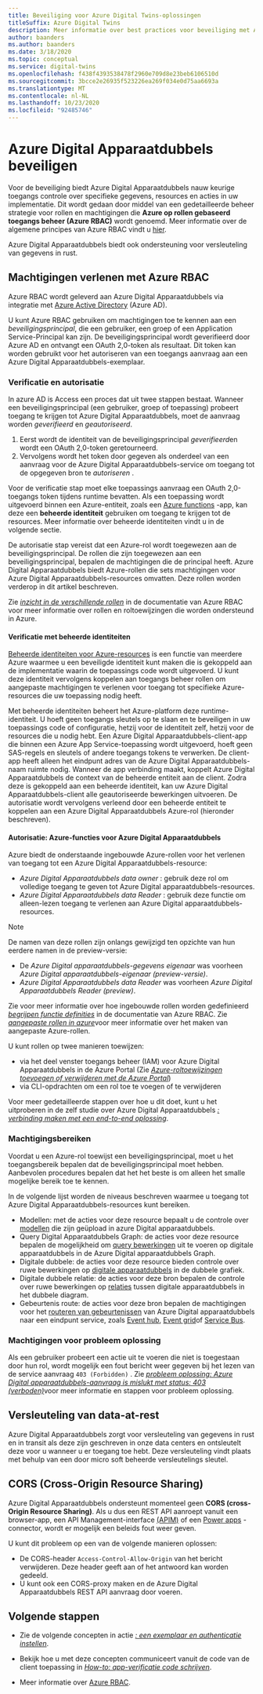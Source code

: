```yaml
---
title: Beveiliging voor Azure Digital Twins-oplossingen
titleSuffix: Azure Digital Twins
description: Meer informatie over best practices voor beveiliging met Azure Digital Apparaatdubbels.
author: baanders
ms.author: baanders
ms.date: 3/18/2020
ms.topic: conceptual
ms.service: digital-twins
ms.openlocfilehash: f438f4393538478f2960e709d8e23beb6106510d
ms.sourcegitcommit: 3bcce2e26935f523226ea269f034e0d75aa6693a
ms.translationtype: MT
ms.contentlocale: nl-NL
ms.lasthandoff: 10/23/2020
ms.locfileid: "92485746"
---
```

# <a name="secure-azure-digital-twins"></a>Azure Digital Apparaatdubbels beveiligen

Voor de beveiliging biedt Azure Digital Apparaatdubbels nauw keurige toegangs controle over specifieke gegevens, resources en acties in uw implementatie. Dit wordt gedaan door middel van een gedetailleerde beheer strategie voor rollen en machtigingen die **Azure op rollen gebaseerd toegangs beheer (Azure RBAC)** wordt genoemd. Meer informatie over de algemene principes van Azure RBAC vindt u [hier](../role-based-access-control/overview.md).

Azure Digital Apparaatdubbels biedt ook ondersteuning voor versleuteling van gegevens in rust.

## <a name="granting-permissions-with-azure-rbac"></a>Machtigingen verlenen met Azure RBAC

Azure RBAC wordt geleverd aan Azure Digital Apparaatdubbels via integratie met [Azure Active Directory](../active-directory/fundamentals/active-directory-whatis.md) (Azure AD).

U kunt Azure RBAC gebruiken om machtigingen toe te kennen aan een *beveiligingsprincipal*, die een gebruiker, een groep of een Application Service-Principal kan zijn. De beveiligingsprincipal wordt geverifieerd door Azure AD en ontvangt een OAuth 2,0-token als resultaat. Dit token kan worden gebruikt voor het autoriseren van een toegangs aanvraag aan een Azure Digital Apparaatdubbels-exemplaar.

### <a name="authentication-and-authorization"></a>Verificatie en autorisatie

In azure AD is Access een proces dat uit twee stappen bestaat. Wanneer een beveiligingsprincipal (een gebruiker, groep of toepassing) probeert toegang te krijgen tot Azure Digital Apparaatdubbels, moet de aanvraag worden *geverifieerd* en *geautoriseerd*. 

1. Eerst wordt de identiteit van de beveiligingsprincipal *geverifieerd*en wordt een OAuth 2,0-token geretourneerd.
2. Vervolgens wordt het token door gegeven als onderdeel van een aanvraag voor de Azure Digital Apparaatdubbels-service om toegang tot de opgegeven bron te *autoriseren* .

Voor de verificatie stap moet elke toepassings aanvraag een OAuth 2,0-toegangs token tijdens runtime bevatten. Als een toepassing wordt uitgevoerd binnen een Azure-entiteit, zoals een [Azure functions](../azure-functions/functions-overview.md) -app, kan deze een **beheerde identiteit** gebruiken om toegang te krijgen tot de resources. Meer informatie over beheerde identiteiten vindt u in de volgende sectie.

De autorisatie stap vereist dat een Azure-rol wordt toegewezen aan de beveiligingsprincipal. De rollen die zijn toegewezen aan een beveiligingsprincipal, bepalen de machtigingen die de principal heeft. Azure Digital Apparaatdubbels biedt Azure-rollen die sets machtigingen voor Azure Digital Apparaatdubbels-resources omvatten. Deze rollen worden verderop in dit artikel beschreven.

Zie [*inzicht in de verschillende rollen*](../role-based-access-control/rbac-and-directory-admin-roles.md) in de documentatie van Azure RBAC voor meer informatie over rollen en roltoewijzingen die worden ondersteund in Azure.

#### <a name="authentication-with-managed-identities"></a>Verificatie met beheerde identiteiten

[Beheerde identiteiten voor Azure-resources](../active-directory/managed-identities-azure-resources/overview.md) is een functie van meerdere Azure waarmee u een beveiligde identiteit kunt maken die is gekoppeld aan de implementatie waarin de toepassings code wordt uitgevoerd. U kunt deze identiteit vervolgens koppelen aan toegangs beheer rollen om aangepaste machtigingen te verlenen voor toegang tot specifieke Azure-resources die uw toepassing nodig heeft.

Met beheerde identiteiten beheert het Azure-platform deze runtime-identiteit. U hoeft geen toegangs sleutels op te slaan en te beveiligen in uw toepassings code of configuratie, hetzij voor de identiteit zelf, hetzij voor de resources die u nodig hebt. Een Azure Digital Apparaatdubbels-client-app die binnen een Azure App Service-toepassing wordt uitgevoerd, hoeft geen SAS-regels en sleutels of andere toegangs tokens te verwerken. De client-app heeft alleen het eindpunt adres van de Azure Digital Apparaatdubbels-naam ruimte nodig. Wanneer de app verbinding maakt, koppelt Azure Digital Apparaatdubbels de context van de beheerde entiteit aan de client. Zodra deze is gekoppeld aan een beheerde identiteit, kan uw Azure Digital Apparaatdubbels-client alle geautoriseerde bewerkingen uitvoeren. De autorisatie wordt vervolgens verleend door een beheerde entiteit te koppelen aan een Azure Digital Apparaatdubbels Azure-rol (hieronder beschreven).

#### <a name="authorization-azure-roles-for-azure-digital-twins"></a>Autorisatie: Azure-functies voor Azure Digital Apparaatdubbels

Azure biedt de onderstaande ingebouwde Azure-rollen voor het verlenen van toegang tot een Azure Digital Apparaatdubbels-resource:
* *Azure Digital Apparaatdubbels data owner* : gebruik deze rol om volledige toegang te geven tot Azure Digital apparaatdubbels-resources.
* *Azure Digital Apparaatdubbels data Reader* : gebruik deze functie om alleen-lezen toegang te verlenen aan Azure Digital apparaatdubbels-resources.

>[!NOTE]
> De namen van deze rollen zijn onlangs gewijzigd ten opzichte van hun eerdere namen in de preview-versie:
> * De *Azure Digital apparaatdubbels-gegevens eigenaar* was voorheen *Azure Digital apparaatdubbels-eigenaar (preview-versie)*.
> * *Azure Digital Apparaatdubbels data Reader* was voorheen *Azure Digital Apparaatdubbels Reader (preview)*.

Zie voor meer informatie over hoe ingebouwde rollen worden gedefinieerd [*begrijpen functie definities*](../role-based-access-control/role-definitions.md) in de documentatie van Azure RBAC. Zie [*aangepaste rollen in azure*](../role-based-access-control/custom-roles.md)voor meer informatie over het maken van aangepaste Azure-rollen.

U kunt rollen op twee manieren toewijzen:
* via het deel venster toegangs beheer (IAM) voor Azure Digital Apparaatdubbels in de Azure Portal (Zie [*Azure-roltoewijzingen toevoegen of verwijderen met de Azure Portal*](../role-based-access-control/role-assignments-portal.md))
* via CLI-opdrachten om een rol toe te voegen of te verwijderen

Voor meer gedetailleerde stappen over hoe u dit doet, kunt u het uitproberen in de zelf studie over Azure Digital Apparaatdubbels [*: verbinding maken met een end-to-end oplossing*](tutorial-end-to-end.md).

### <a name="permission-scopes"></a>Machtigingsbereiken

Voordat u een Azure-rol toewijst een beveiligingsprincipal, moet u het toegangsbereik bepalen dat de beveiligingsprincipal moet hebben. Aanbevolen procedures bepalen dat het het beste is om alleen het smalle mogelijke bereik toe te kennen.

In de volgende lijst worden de niveaus beschreven waarmee u toegang tot Azure Digital Apparaatdubbels-resources kunt bereiken.
* Modellen: met de acties voor deze resource bepaalt u de controle over [modellen](concepts-models.md) die zijn geüpload in azure Digital apparaatdubbels.
* Query Digital Apparaatdubbels Graph: de acties voor deze resource bepalen de mogelijkheid om [query bewerkingen](concepts-query-language.md) uit te voeren op digitale apparaatdubbels in de Azure Digital apparaatdubbels Graph.
* Digitale dubbele: de acties voor deze resource bieden controle over ruwe bewerkingen op [digitale apparaatdubbels](concepts-twins-graph.md) in de dubbele grafiek.
* Digitale dubbele relatie: de acties voor deze bron bepalen de controle over ruwe bewerkingen op [relaties](concepts-twins-graph.md) tussen digitale apparaatdubbels in het dubbele diagram.
* Gebeurtenis route: de acties voor deze bron bepalen de machtigingen voor het [routeren van gebeurtenissen](concepts-route-events.md) van Azure Digital apparaatdubbels naar een eindpunt service, zoals [Event hub](../event-hubs/event-hubs-about.md), [Event grid](../event-grid/overview.md)of [Service Bus](../service-bus-messaging/service-bus-messaging-overview.md).

### <a name="troubleshooting-permissions"></a>Machtigingen voor probleem oplossing

Als een gebruiker probeert een actie uit te voeren die niet is toegestaan door hun rol, wordt mogelijk een fout bericht weer gegeven bij het lezen van de service aanvraag `403 (Forbidden)` . Zie [*probleem oplossing: Azure Digital apparaatdubbels-aanvraag is mislukt met status: 403 (verboden)*](troubleshoot-error-403.md)voor meer informatie en stappen voor probleem oplossing.

## <a name="encryption-of-data-at-rest"></a>Versleuteling van data-at-rest

Azure Digital Apparaatdubbels zorgt voor versleuteling van gegevens in rust en in transit als deze zijn geschreven in onze data centers en ontsleutelt deze voor u wanneer u er toegang toe hebt. Deze versleuteling vindt plaats met behulp van een door micro soft beheerde versleutelings sleutel.

## <a name="cross-origin-resource-sharing-cors"></a>CORS (Cross-Origin Resource Sharing)

Azure Digital Apparaatdubbels ondersteunt momenteel geen **CORS (cross-Origin Resource Sharing)**. Als u dus een REST API aanroept vanuit een browser-app, een API Management-interface [(APIM)](../api-management/api-management-key-concepts.md) of een [Power apps](https://docs.microsoft.com/powerapps/powerapps-overview) -connector, wordt er mogelijk een beleids fout weer geven.

U kunt dit probleem op een van de volgende manieren oplossen:
* De CORS-header `Access-Control-Allow-Origin` van het bericht verwijderen. Deze header geeft aan of het antwoord kan worden gedeeld. 
* U kunt ook een CORS-proxy maken en de Azure Digital Apparaatdubbels REST API aanvraag door voeren. 

## <a name="next-steps"></a>Volgende stappen

* Zie de volgende concepten in actie [*: een exemplaar en authenticatie instellen*](how-to-set-up-instance-portal.md).

* Bekijk hoe u met deze concepten communiceert vanuit de code van de client toepassing in [*How-to: app-verificatie code schrijven*](how-to-authenticate-client.md).

* Meer informatie over [Azure RBAC](../role-based-access-control/overview.md).
